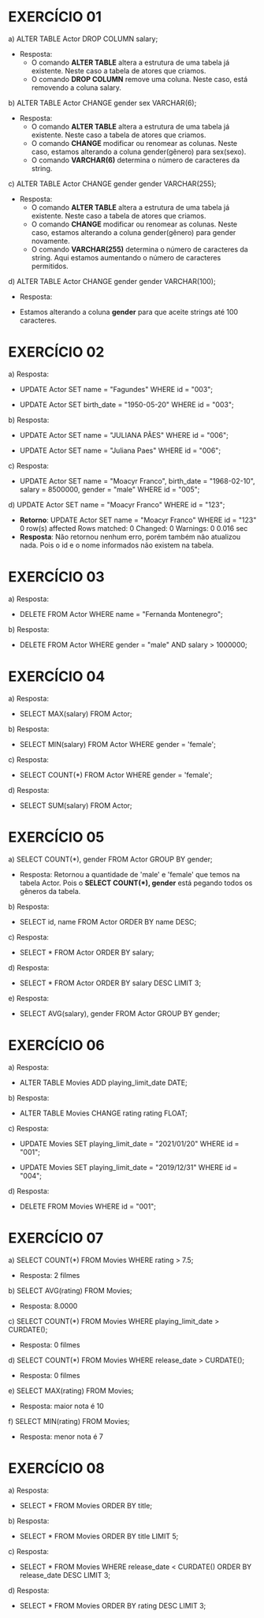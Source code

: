 # EXERCÍCIO 01

a) ALTER TABLE Actor DROP COLUMN salary;
- Resposta: 
  * O comando **ALTER TABLE** altera a estrutura de uma tabela já existente. Neste caso a tabela de atores que criamos.
  * O comando **DROP COLUMN** remove uma coluna. Neste caso, está removendo a coluna salary. 


b) ALTER TABLE Actor CHANGE gender sex VARCHAR(6);
- Resposta: 
  * O comando **ALTER TABLE** altera a estrutura de uma tabela já existente. Neste caso a tabela de atores que criamos.
  * O comando **CHANGE** modificar ou renomear as colunas. Neste caso, estamos alterando a coluna gender(gênero) para sex(sexo).
  * O comando **VARCHAR(6)** determina o número de caracteres da string.


c) ALTER TABLE Actor CHANGE gender gender VARCHAR(255);
- Resposta: 
   * O comando **ALTER TABLE** altera a estrutura de uma tabela já existente. Neste caso a tabela de atores que criamos.
  * O comando **CHANGE** modificar ou renomear as colunas. Neste caso, estamos alterando a coluna gender(gênero) para gender novamente.
  * O comando **VARCHAR(255)** determina o número de caracteres da string. Aqui estamos aumentando o número de caracteres permitidos.


d) ALTER TABLE Actor CHANGE gender gender VARCHAR(100);
- Resposta:
 * Estamos alterando a coluna **gender** para que aceite strings até 100 caracteres. 



 # EXERCÍCIO 02 

 a) Resposta:
  - UPDATE Actor
    SET name = "Fagundes"
    WHERE id = "003";

 - UPDATE Actor
   SET birth_date = "1950-05-20"
   WHERE id = "003";


b) Resposta:
  - UPDATE Actor
    SET name = "JULIANA PÃES"
    WHERE id = "006";

 - UPDATE Actor
   SET name = "Juliana Paes"
   WHERE id = "006";


c) Resposta: 
 - UPDATE Actor
   SET 
   name = "Moacyr Franco",
   birth_date = "1968-02-10",
   salary = 8500000,
   gender = "male"
   WHERE id = "005";


d) UPDATE Actor
   SET name = "Moacyr Franco"
   WHERE id = "123"; 
- **Retorno**: 
  UPDATE Actor SET name = "Moacyr Franco" WHERE id = "123"	0 row(s) affected Rows matched: 0  Changed: 0  Warnings: 0	0.016 sec
- **Resposta**: 
  Não retornou nenhum erro, porém também não atualizou nada. Pois o id e o nome informados não existem na tabela.



# EXERCÍCIO 03


a) Resposta: 
 - DELETE
   FROM Actor
   WHERE name = "Fernanda Montenegro";


b) Resposta: 
 -  DELETE
    FROM Actor
    WHERE gender = "male" AND salary > 1000000;


# EXERCÍCIO 04

a) Resposta:
 - SELECT MAX(salary)
   FROM Actor;


b) Resposta: 
 - SELECT MIN(salary)
   FROM Actor
   WHERE gender = 'female';


c) Resposta: 
 - SELECT 
   COUNT(*)
   FROM Actor
   WHERE gender = 'female';


d) Resposta: 
 - SELECT 
   SUM(salary)
   FROM Actor;



# EXERCÍCIO 05


a) SELECT COUNT(*), gender
   FROM Actor
   GROUP BY gender;
 - Resposta: 
  Retornou a quantidade de 'male' e 'female' que temos na tabela Actor. Pois o **SELECT COUNT(*), gender** está pegando todos os gêneros da tabela.


b) Resposta: 
- SELECT id, name
  FROM Actor
  ORDER BY name DESC;


c) Resposta: 
 - SELECT *
   FROM Actor
   ORDER BY salary;


d) Resposta: 
 - SELECT *
   FROM Actor
   ORDER BY salary DESC
   LIMIT 3;


e) Resposta: 
 - SELECT 
   AVG(salary), gender
   FROM Actor
   GROUP BY gender;



# EXERCÍCIO 06


a) Resposta: 
 - ALTER TABLE Movies
   ADD playing_limit_date DATE;


b) Resposta: 
 - ALTER TABLE Movies
   CHANGE rating rating FLOAT;


c) Resposta: 
 - UPDATE Movies
   SET playing_limit_date = "2021/01/20"
   WHERE id = "001";

 - UPDATE Movies
   SET playing_limit_date = "2019/12/31"
   WHERE id = "004";


d) Resposta:
 - DELETE 
   FROM Movies
   WHERE id = "001";



# EXERCÍCIO 07


a) SELECT 
   COUNT(*)
   FROM Movies
   WHERE rating > 7.5;
   - Resposta: 2 filmes


b) SELECT
   AVG(rating)
   FROM Movies;
   - Resposta: 8.0000


c) SELECT 
   COUNT(*)
   FROM Movies
   WHERE playing_limit_date > CURDATE();
   - Resposta: 0 filmes


d) SELECT 
   COUNT(*)
   FROM Movies
   WHERE release_date > CURDATE();
   - Resposta: 0 filmes


e) SELECT
   MAX(rating)
   FROM Movies;
   - Resposta: maior nota é 10 


f) SELECT
   MIN(rating)
   FROM Movies;
  - Resposta: menor nota é 7 



# EXERCÍCIO 08

a) Resposta: 
 - SELECT *
   FROM Movies
   ORDER BY title;


b) Resposta: 
 - SELECT *
   FROM Movies
   ORDER BY title
   LIMIT 5;


c) Resposta:
 - SELECT *
   FROM Movies
   WHERE release_date < CURDATE()
   ORDER BY release_date DESC
   LIMIT 3;


d) Resposta: 
 - SELECT *
   FROM Movies
   ORDER BY rating DESC
   LIMIT 3;




